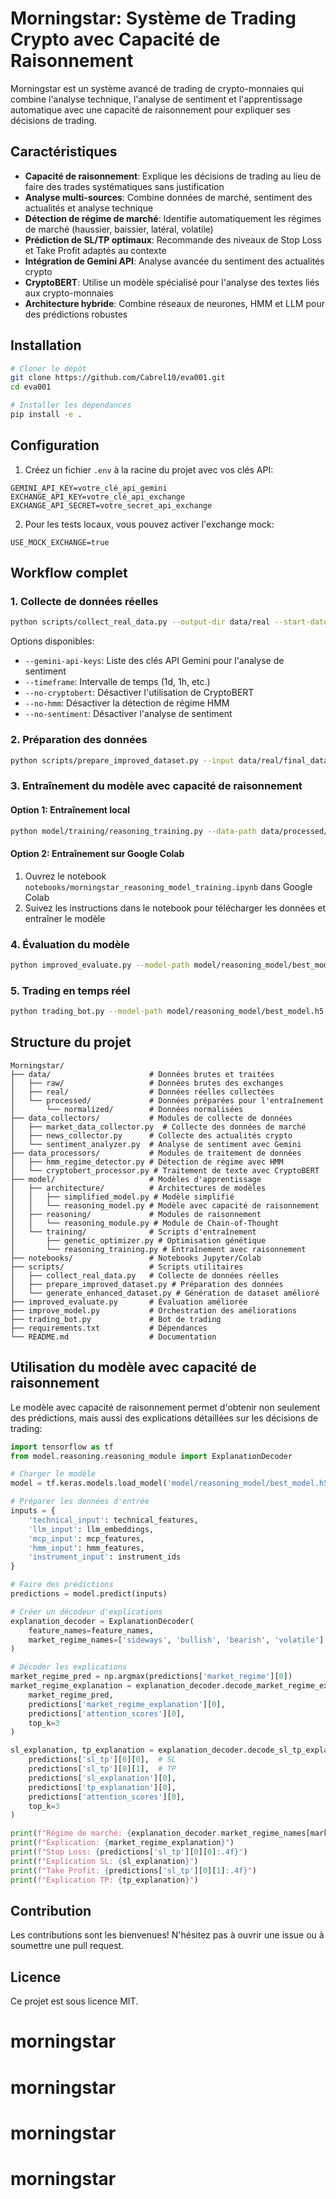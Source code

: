 # Morningstar: Système de Trading Crypto avec Capacité de Raisonnement

Morningstar est un système avancé de trading de crypto-monnaies qui combine l'analyse technique, l'analyse de sentiment et l'apprentissage automatique avec une capacité de raisonnement pour expliquer ses décisions de trading.

## Caractéristiques

- **Capacité de raisonnement**: Explique les décisions de trading au lieu de faire des trades systématiques sans justification
- **Analyse multi-sources**: Combine données de marché, sentiment des actualités et analyse technique
- **Détection de régime de marché**: Identifie automatiquement les régimes de marché (haussier, baissier, latéral, volatile)
- **Prédiction de SL/TP optimaux**: Recommande des niveaux de Stop Loss et Take Profit adaptés au contexte
- **Intégration de Gemini API**: Analyse avancée du sentiment des actualités crypto
- **CryptoBERT**: Utilise un modèle spécialisé pour l'analyse des textes liés aux crypto-monnaies
- **Architecture hybride**: Combine réseaux de neurones, HMM et LLM pour des prédictions robustes

## Installation

```bash
# Cloner le dépôt
git clone https://github.com/Cabrel10/eva001.git
cd eva001

# Installer les dépendances
pip install -e .
```

## Configuration

1. Créez un fichier `.env` à la racine du projet avec vos clés API:

```
GEMINI_API_KEY=votre_clé_api_gemini
EXCHANGE_API_KEY=votre_clé_api_exchange
EXCHANGE_API_SECRET=votre_secret_api_exchange
```

2. Pour les tests locaux, vous pouvez activer l'exchange mock:

```
USE_MOCK_EXCHANGE=true
```

## Workflow complet

### 1. Collecte de données réelles

```bash
python scripts/collect_real_data.py --output-dir data/real --start-date 2023-01-01 --end-date 2023-12-31 --symbols BTC/USDT ETH/USDT
```

Options disponibles:
- `--gemini-api-keys`: Liste des clés API Gemini pour l'analyse de sentiment
- `--timeframe`: Intervalle de temps (1d, 1h, etc.)
- `--no-cryptobert`: Désactiver l'utilisation de CryptoBERT
- `--no-hmm`: Désactiver la détection de régime HMM
- `--no-sentiment`: Désactiver l'analyse de sentiment

### 2. Préparation des données

```bash
python scripts/prepare_improved_dataset.py --input data/real/final_dataset.parquet --output data/processed/normalized/multi_crypto_dataset_prepared_normalized.csv
```

### 3. Entraînement du modèle avec capacité de raisonnement

#### Option 1: Entraînement local

```bash
python model/training/reasoning_training.py --data-path data/processed/normalized/multi_crypto_dataset_prepared_normalized.csv --output-dir model/reasoning_model
```

#### Option 2: Entraînement sur Google Colab

1. Ouvrez le notebook `notebooks/morningstar_reasoning_model_training.ipynb` dans Google Colab
2. Suivez les instructions dans le notebook pour télécharger les données et entraîner le modèle

### 4. Évaluation du modèle

```bash
python improved_evaluate.py --model-path model/reasoning_model/best_model.h5 --data-path data/processed/normalized/multi_crypto_dataset_prepared_normalized.csv
```

### 5. Trading en temps réel

```bash
python trading_bot.py --model-path model/reasoning_model/best_model.h5 --symbols BTC/USDT ETH/USDT
```

## Structure du projet

```
Morningstar/
├── data/                      # Données brutes et traitées
│   ├── raw/                   # Données brutes des exchanges
│   ├── real/                  # Données réelles collectées
│   └── processed/             # Données préparées pour l'entraînement
│       └── normalized/        # Données normalisées
├── data_collectors/           # Modules de collecte de données
│   ├── market_data_collector.py  # Collecte des données de marché
│   ├── news_collector.py      # Collecte des actualités crypto
│   └── sentiment_analyzer.py  # Analyse de sentiment avec Gemini
├── data_processors/           # Modules de traitement de données
│   ├── hmm_regime_detector.py # Détection de régime avec HMM
│   └── cryptobert_processor.py # Traitement de texte avec CryptoBERT
├── model/                     # Modèles d'apprentissage
│   ├── architecture/          # Architectures de modèles
│   │   ├── simplified_model.py # Modèle simplifié
│   │   └── reasoning_model.py # Modèle avec capacité de raisonnement
│   ├── reasoning/             # Modules de raisonnement
│   │   └── reasoning_module.py # Module de Chain-of-Thought
│   └── training/              # Scripts d'entraînement
│       ├── genetic_optimizer.py # Optimisation génétique
│       └── reasoning_training.py # Entraînement avec raisonnement
├── notebooks/                 # Notebooks Jupyter/Colab
├── scripts/                   # Scripts utilitaires
│   ├── collect_real_data.py   # Collecte de données réelles
│   ├── prepare_improved_dataset.py # Préparation des données
│   └── generate_enhanced_dataset.py # Génération de dataset amélioré
├── improved_evaluate.py       # Évaluation améliorée
├── improve_model.py           # Orchestration des améliorations
├── trading_bot.py             # Bot de trading
├── requirements.txt           # Dépendances
└── README.md                  # Documentation
```

## Utilisation du modèle avec capacité de raisonnement

Le modèle avec capacité de raisonnement permet d'obtenir non seulement des prédictions, mais aussi des explications détaillées sur les décisions de trading:

```python
import tensorflow as tf
from model.reasoning.reasoning_module import ExplanationDecoder

# Charger le modèle
model = tf.keras.models.load_model('model/reasoning_model/best_model.h5')

# Préparer les données d'entrée
inputs = {
    'technical_input': technical_features,
    'llm_input': llm_embeddings,
    'mcp_input': mcp_features,
    'hmm_input': hmm_features,
    'instrument_input': instrument_ids
}

# Faire des prédictions
predictions = model.predict(inputs)

# Créer un décodeur d'explications
explanation_decoder = ExplanationDecoder(
    feature_names=feature_names,
    market_regime_names=['sideways', 'bullish', 'bearish', 'volatile']
)

# Décoder les explications
market_regime_pred = np.argmax(predictions['market_regime'][0])
market_regime_explanation = explanation_decoder.decode_market_regime_explanation(
    market_regime_pred,
    predictions['market_regime_explanation'][0],
    predictions['attention_scores'][0],
    top_k=3
)

sl_explanation, tp_explanation = explanation_decoder.decode_sl_tp_explanation(
    predictions['sl_tp'][0][0],  # SL
    predictions['sl_tp'][0][1],  # TP
    predictions['sl_explanation'][0],
    predictions['tp_explanation'][0],
    predictions['attention_scores'][0],
    top_k=3
)

print(f"Régime de marché: {explanation_decoder.market_regime_names[market_regime_pred]}")
print(f"Explication: {market_regime_explanation}")
print(f"Stop Loss: {predictions['sl_tp'][0][0]:.4f}")
print(f"Explication SL: {sl_explanation}")
print(f"Take Profit: {predictions['sl_tp'][0][1]:.4f}")
print(f"Explication TP: {tp_explanation}")
```

## Contribution

Les contributions sont les bienvenues! N'hésitez pas à ouvrir une issue ou à soumettre une pull request.

## Licence

Ce projet est sous licence MIT.
# morningstar
# morningstar
# morningstar
# morningstar
